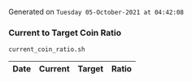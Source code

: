 Generated on `Tuesday 05-October-2021 at 04:42:08`

### Current to Target Coin Ratio
`current_coin_ratio.sh`

Date|Current|Target|Ratio
---|---|---|---

